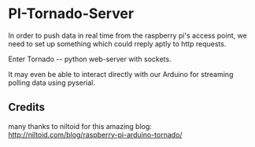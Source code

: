 PI-Tornado-Server
=================

In order to push data in real time from the raspberry pi's access point, we need to set up something which could rreply aptly to http requests.

Enter Tornado -- python web-server with sockets.

It may even be able to interact directly with our Arduino for streaming polling data using pyserial.


## Credits

many thanks to niltoid for this amazing blog:
http://niltoid.com/blog/raspberry-pi-arduino-tornado/
